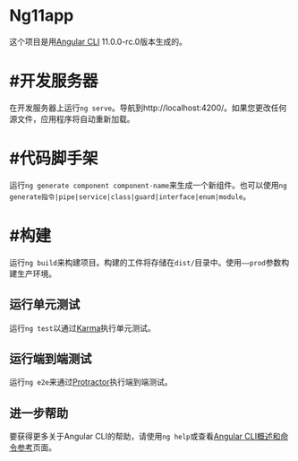 # Ng11app

这个项目是用[Angular CLI](https://github.com/angular/angular-cli) 11.0.0-rc.0版本生成的。

# #开发服务器

在开发服务器上运行`ng serve`。导航到http://localhost:4200/。如果您更改任何源文件，应用程序将自动重新加载。

# #代码脚手架

运行`ng generate component component-name`来生成一个新组件。也可以使用`ng generate指令|pipe|service|class|guard|interface|enum|module`。

# #构建

运行`ng build`来构建项目。构建的工件将存储在`dist/`目录中。使用`——prod`参数构建生产环境。

## 运行单元测试

运行`ng test`以通过[Karma](https://karma-runner.github.io)执行单元测试。

## 运行端到端测试

运行`ng e2e`来通过[Protractor](http://www.protractortest.org/)执行端到端测试。

## 进一步帮助

要获得更多关于Angular CLI的帮助，请使用`ng help`或查看[Angular CLI概述和命令参考](https://angular.io/cli)页面。
 